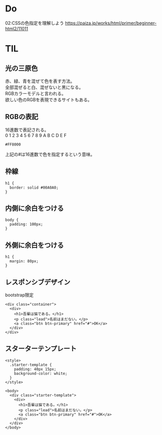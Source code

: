 # Do
02:CSSの色指定を理解しよう
https://paiza.jp/works/html/primer/beginner-html2/11011<br>

# TIL

## 光の三原色
赤、緑、青を混ぜて色を表す方法。<br>
全部混ぜると白、混ぜないと黒になる。<br>
RGBカラーモデルと言われる。<br>
欲しい色のRGBを表現できるサイトもある。<br>

## RGBの表記
16進数で表記される。<br>
0 1 2 3 4 5 6 7 8 9 A B C D E F<br>
```
#FF8000
```
上記の#は16進数で色を指定するという意味。

## 枠線
```
h1 {
  border: solid #00A0A0;
}
```

## 内側に余白をつける
```
body {
  padding: 100px;
}
```

## 外側に余白をつける
```
h1 {
  margin: 80px;
}
```

## レスポンシブデザイン
bootstrap限定
```
<div class="container">
  <div>
    <h1>吾輩は猫である。</h1>
    <p class="lead">名前はまだない。</p>
    <a class="btn btn-primary" href="#">OK</a>
  </div>
</div>
```

## スターターテンプレート
```
<style>
  .starter-template {
    padding: 40px 15px;
    background-color: white;
  }
</style>

<body>
  <div class="starter-template">
    <div>
      <h1>吾輩は猫である。</h1>
      <p class="lead">名前はまだない。</p>
      <a class="btn btn-primary" href="#">OK</a>
    </div>
  </div>
</body>
```